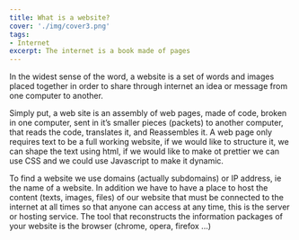 ```yaml
---
title: What is a website?
cover: './img/cover3.png'
tags: 
- Internet
excerpt: The internet is a book made of pages
---
```


<p>In the widest sense of the word, a website is a set of words and images placed together in order to share through internet an idea or message from one computer to another.</p>

<p>Simply put, a web site is an assembly of web pages, made of code, broken in one computer, sent in it’s smaller pieces (packets)  to  another computer, that reads the code, translates it, and 
Reassembles it. A web page only requires text to be a full working website, if we would like to structure it, we can shape the text using html, if we would like to make ot prettier we can use CSS and we could use Javascript to make it dynamic.</p>

<p>To find a website we use domains (actually subdomains) or IP address, ie the name of a website. In addition we have to have a place to host the content (texts, images, files) of our website that must be connected to the internet at all times so that anyone can access at any time, this is the server or hosting service. The tool that reconstructs the information packages of your website is the browser (chrome, opera, firefox ...)</p>
